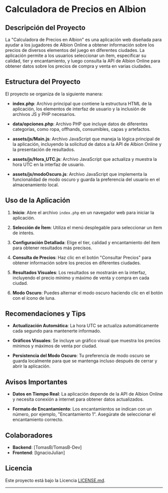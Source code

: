 # Calculadora de Precios en Albion

## Descripción del Proyecto

La "Calculadora de Precios en Albion" es una aplicación web diseñada para ayudar a los jugadores de Albion Online a obtener información sobre los precios de diversos elementos del juego en diferentes ciudades. La aplicación permite a los usuarios seleccionar un ítem, especificar su calidad, tier y encantamiento, y luego consulta la API de Albion Online para obtener datos sobre los precios de compra y venta en varias ciudades.

## Estructura del Proyecto

El proyecto se organiza de la siguiente manera:

- **index.php**: Archivo principal que contiene la estructura HTML de la aplicación, los elementos de interfaz de usuario y la inclusión de archivos JS y PHP necesarios.

- **data/opciones.php**: Archivo PHP que incluye datos de diferentes categorías, como ropa, offhands, consumibles, capas y artefactos.

- **assets/js/Main.js**: Archivo JavaScript que maneja la lógica principal de la aplicación, incluyendo la solicitud de datos a la API de Albion Online y la presentación de resultados.

- **assets/js/Hora_UTC.js**: Archivo JavaScript que actualiza y muestra la hora UTC en la interfaz de usuario.

- **assets/js/modoOscuro.js**: Archivo JavaScript que implementa la funcionalidad de modo oscuro y guarda la preferencia del usuario en el almacenamiento local.

## Uso de la Aplicación

1. **Inicio**: Abre el archivo `index.php` en un navegador web para iniciar la aplicación.

2. **Selección de Ítem**: Utiliza el menú desplegable para seleccionar un ítem de interés.

3. **Configuración Detallada**: Elige el tier, calidad y encantamiento del ítem para obtener resultados más precisos.

4. **Consulta de Precios**: Haz clic en el botón "Consultar Precios" para obtener información sobre los precios en diferentes ciudades.

5. **Resultados Visuales**: Los resultados se mostrarán en la interfaz, incluyendo el precio mínimo y máximo de venta y compra en cada ciudad.

6. **Modo Oscuro**: Puedes alternar el modo oscuro haciendo clic en el botón con el ícono de luna.

## Recomendaciones y Tips

- **Actualización Automática**: La hora UTC se actualiza automáticamente cada segundo para mantenerte informado.

- **Gráficos Visuales**: Se incluye un gráfico visual que muestra los precios mínimos y máximos de venta por ciudad.

- **Persistencia del Modo Oscuro**: Tu preferencia de modo oscuro se guarda localmente para que se mantenga incluso después de cerrar y abrir la aplicación.

## Avisos Importantes

- **Datos en Tiempo Real**: La aplicación depende de la API de Albion Online y necesita conexión a internet para obtener datos actualizados.

- **Formato de Encantamiento**: Los encantamientos se indican con un número, por ejemplo, "Encantamiento 1". Asegúrate de seleccionar el encantamiento correcto.

## Colaboradores

- **Backend**: [TomasB/TomasB-Dev]
- **Frontend**: [IgnacioJulian]

## Licencia

Este proyecto está bajo la Licencia [LICENSE.md](LICENSE.md).

---
